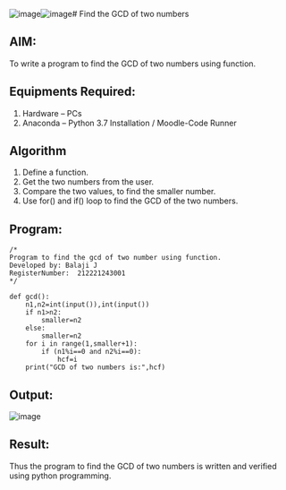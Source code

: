 ![image](https://github.com/Balaji-Jothiramalingam/GCD-of-two-numbers/assets/114234865/8cd8c57d-32df-47d9-8d1a-737b7123a763)![image](https://github.com/Balaji-Jothiramalingam/GCD-of-two-numbers/assets/114234865/29ccb0f2-9d8d-43d1-b989-3f3a6ba27021)# Find the GCD of two numbers

## AIM:
To write a program to find the GCD of two numbers using function.

## Equipments Required:
1. Hardware – PCs
2. Anaconda – Python 3.7 Installation / Moodle-Code Runner

## Algorithm
1. Define a function.
2. Get the two numbers from the user.
3. Compare the two values, to find the smaller number.
4. Use for() and if() loop to find the GCD of the two numbers.

## Program:
```
/*
Program to find the gcd of two number using function.
Developed by: Balaji J
RegisterNumber:  212221243001
*/

def gcd():
    n1,n2=int(input()),int(input())
    if n1>n2:
        smaller=n2
    else:
        smaller=n2
    for i in range(1,smaller+1):
        if (n1%i==0 and n2%i==0):
            hcf=i
    print("GCD of two numbers is:",hcf)

```
## Output:
![image](https://github.com/Balaji-Jothiramalingam/GCD-of-two-numbers/assets/114234865/65028055-0941-41b4-8ddb-4d108175ee61)



## Result:
Thus the program to find the GCD of two numbers is written and verified using python programming.
